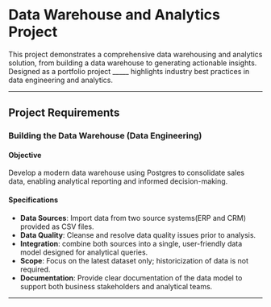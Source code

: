 # Data Warehouse and Analytics Project

This project demonstrates a comprehensive data warehousing and analytics solution, from building a data warehouse to generating actionable insights. Designed as a portfolio project _____ highlights industry best practices in data engineering and analytics.

---

## Project Requirements
### Building the Data Warehouse (Data Engineering)

#### Objective
Develop a modern data warehouse using Postgres to consolidate sales data, enabling analytical reporting and informed decision-making.

#### Specifications
- **Data Sources**: Import data from two source systems(ERP and CRM) provided as CSV files.
- **Data Quality**: Cleanse and resolve data quality issues prior to analysis.
- **Integration**: combine both sources into a single, user-friendly data model designed for analytical queries.
- **Scope**: Focus on the latest dataset only; historicization of data is not required.
- **Documentation**: Provide clear documentation of the data model to support both business stakeholders and analytical teams.

---

